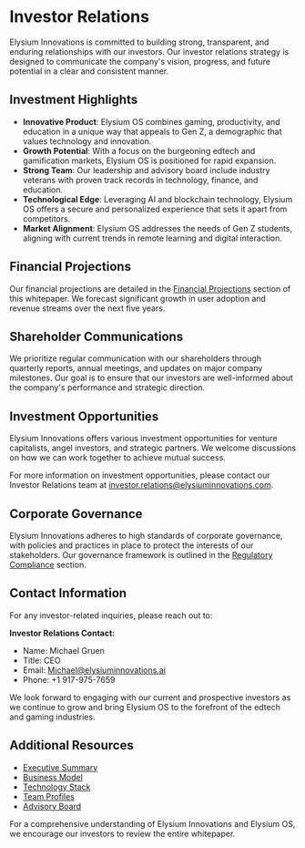 # Investor Relations

Elysium Innovations is committed to building strong, transparent, and enduring relationships with our investors. Our investor relations strategy is designed to communicate the company's vision, progress, and future potential in a clear and consistent manner.

## Investment Highlights

- **Innovative Product**: Elysium OS combines gaming, productivity, and education in a unique way that appeals to Gen Z, a demographic that values technology and innovation.
- **Growth Potential**: With a focus on the burgeoning edtech and gamification markets, Elysium OS is positioned for rapid expansion.
- **Strong Team**: Our leadership and advisory board include industry veterans with proven track records in technology, finance, and education.
- **Technological Edge**: Leveraging AI and blockchain technology, Elysium OS offers a secure and personalized experience that sets it apart from competitors.
- **Market Alignment**: Elysium OS addresses the needs of Gen Z students, aligning with current trends in remote learning and digital interaction.

## Financial Projections

Our financial projections are detailed in the [Financial Projections](whitepaper/financial_projections.md) section of this whitepaper. We forecast significant growth in user adoption and revenue streams over the next five years.

## Shareholder Communications

We prioritize regular communication with our shareholders through quarterly reports, annual meetings, and updates on major company milestones. Our goal is to ensure that our investors are well-informed about the company's performance and strategic direction.

## Investment Opportunities

Elysium Innovations offers various investment opportunities for venture capitalists, angel investors, and strategic partners. We welcome discussions on how we can work together to achieve mutual success.

For more information on investment opportunities, please contact our Investor Relations team at investor.relations@elysiuminnovations.com.

## Corporate Governance

Elysium Innovations adheres to high standards of corporate governance, with policies and practices in place to protect the interests of our stakeholders. Our governance framework is outlined in the [Regulatory Compliance](whitepaper/regulatory_compliance.md) section.

## Contact Information

For any investor-related inquiries, please reach out to:

**Investor Relations Contact:**
- Name: Michael Gruen
- Title: CEO
- Email: Michael@elysiuminnovations.ai
- Phone: +1 917-975-7659

We look forward to engaging with our current and prospective investors as we continue to grow and bring Elysium OS to the forefront of the edtech and gaming industries.

## Additional Resources

- [Executive Summary](whitepaper/executive_summary.md)
- [Business Model](whitepaper/business_model.md)
- [Technology Stack](whitepaper/technology_stack.md)
- [Team Profiles](whitepaper/team_profiles.md)
- [Advisory Board](whitepaper/advisory_board.md)

For a comprehensive understanding of Elysium Innovations and Elysium OS, we encourage our investors to review the entire whitepaper.
